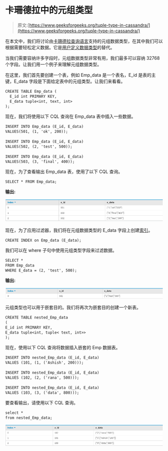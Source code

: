 # 卡珊德拉中的元组类型

> 原文:[https://www.geeksforgeeks.org/tuple-type-in-cassandra/](https://www.geeksforgeeks.org/tuple-type-in-cassandra/)

在本文中，我们将讨论由[卡珊德拉查询语言](https://www.geeksforgeeks.org/additional-functions-in-cql-cassandra-query-language/)支持的元组数据类型，在其中我们可以根据需要轻松定义数据。它是[用户定义数据类型](https://www.geeksforgeeks.org/overview-of-user-defined-type-udt-in-cassandra/)的替代。

当我们需要容纳许多字段时，元组数据类型非常有用，我们最多可以容纳 32768 个字段。让我们用一个例子来理解元组数据类型。

在这里，我们首先要创建一个表，例如 Emp_data 是一个表名，E_id 是表的主键，E_data 字段是下面给定表中的元组类型。让我们来看看。

```
CREATE TABLE Emp_data (
  E_id int PRIMARY KEY,
  E_data tuple<int, text, int>
); 
```

现在，我们将使用以下 CQL 查询在 Emp_data 表中插入一些数据。

```
INSERT INTO Emp_data (E_id, E_data) 
VALUES(501, (1, 'ok', 200));

INSERT INTO Emp_data (E_id, E_data) 
VALUES(502, (2, 'test', 500));

INSERT INTO Emp_data (E_id, E_data) 
VALUES(503, (3, 'final', 400)); 
```

现在，为了查看输出 Emp_data 表，使用了以下 CQL 查询。

```
SELECT * FROM Emp_data; 
```

**输出:**

![](img/3c3c98509fef1fe0f2e8b7e73305399d.png)

现在，为了应用过滤器，我们将在元组数据类型的 E_data 字段上创建[索引](https://www.geeksforgeeks.org/concept-of-indexing-in-apache-cassandra/)。

```
CREATE INDEX on Emp_data (E_data); 
```

我们可以在 where 子句中使用元组类型字段来过滤数据。

```
SELECT * 
FROM Emp_data 
WHERE E_data = (2, 'test', 500); 
```

**输出:**

![](img/f5a3abd557ab6363577d6a2854e58e50.png)

元组类型也可以用于嵌套目的。我们将再次为嵌套目的创建一个新表。

```
CREATE TABLE nested_Emp_data
(
E_id int PRIMARY KEY, 
E_data tuple<int, tuple< text, int>> 
); 
```

现在，使用以下 CQL 查询将数据插入嵌套的 Emp 数据表。

```
INSERT INTO nested_Emp_data (E_id, E_data) 
VALUES (101, (1, ('Ashish', 200)));

INSERT INTO nested_Emp_data (E_id, E_data) 
VALUES (102, (2, ('rana', 500)));

INSERT INTO nested_Emp_data (E_id, E_data) 
VALUES (103, (3, ('data', 800))); 
```

要查看输出，请使用以下 CQL 查询。

```
select * 
from nested_Emp_data; 
```

![](img/2e5f9cfe961caab2e488a3599ffaa394.png)